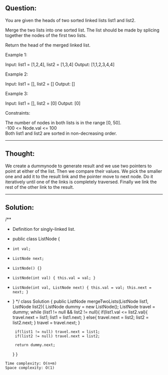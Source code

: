 ## Question:

You are given the heads of two sorted linked lists list1 and list2.

Merge the two lists into one sorted list. The list should be made by splicing together the nodes of the first two lists.

Return the head of the merged linked list.

Example 1:

Input: list1 = [1,2,4], list2 = [1,3,4]
Output: [1,1,2,3,4,4]  

Example 2:

Input: list1 = [], list2 = []
Output: []

Example 3:

Input: list1 = [], list2 = [0]
Output: [0]

Constraints:

The number of nodes in both lists is in the range [0, 50].  
-100 <= Node.val <= 100  
Both list1 and list2 are sorted in non-decreasing order.

---
## Thought:
We create a dummynode to generate result and we use two pointers to point at either of the list. Then we compare their values. 
We pick the smaller one and add it to the result link and the pointer move to next node. Do it iteratively until one of the links is
completely traversed. Finally we link the rest of the other link to the result.

---
## Solution:
/**
 * Definition for singly-linked list.
 * public class ListNode {
 *     int val;
 *     ListNode next;
 *     ListNode() {}
 *     ListNode(int val) { this.val = val; }
 *     ListNode(int val, ListNode next) { this.val = val; this.next = next; }
 * }
 */
class Solution {
    public ListNode mergeTwoLists(ListNode list1, ListNode list2){
        ListNode dummy = new ListNode();
        ListNode travel = dummy;
        while (list1 != null && list2 != null){
            if(list1.val <= list2.val){
                travel.next = list1;
                list1 = list1.next;
            }
            else{
                travel.next = list2;
                list2 = list2.next;
            }
            travel = travel.next;
        }

        if(list1 != null) travel.next = list1;
        if(list2 != null) travel.next = list2;

        return dummy.next;
    }
}
```
Time complexity: O(n+m)
Space complexity: O(1)
